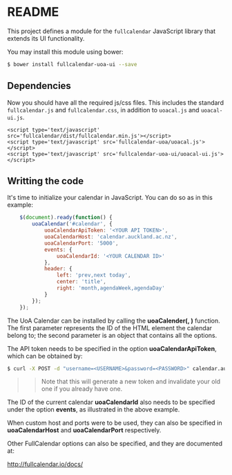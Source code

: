 README
======

This project defines a module for the `fullcalendar` JavaScript library that extends its UI functionality.

You may install this module using bower:

```bash
$ bower install fullcalendar-uoa-ui --save
```

Dependencies
------------

Now you should have all the required js/css files. This includes the standard `fullcalendar.js` and `fullcalendar.css`, in addition to `uoacal.js` and `uoacal-ui.js`.

```
<script type='text/javascript' src='fullcalendar/dist/fullcalendar.min.js'></script>
<script type='text/javascript' src='fullcalendar-uoa/uoacal.js'></script>
<script type='text/javascript' src='fullcalendar-uoa-ui/uoacal-ui.js'></script>
```

Writting the code
------------

It's time to initialize your calendar in JavaScript. You can do so as in this example:

```javascript
    $(document).ready(function() {
        uoaCalendar('#calendar', {
            uoaCalendarApiToken: '<YOUR API TOKEN>',
            uoaCalendarHost: 'calendar.auckland.ac.nz',
            uoaCalendarPort: '5000',
            events: {
                uoaCalendarId: '<YOUR CALENDAR ID>'
            },
            header: {
                left: 'prev,next today',
                center: 'title',
                right: 'month,agendaWeek,agendaDay'
            }
        });
    });
```

The UoA Calendar can be installed by calling the **uoaCalender(<ELEMENT>, <OPTIONS>)** function.  The first parameter **<ELEMENT>** represents
the ID of the HTML element the calendar belong to; the second parameter **<OPTIONS>** is an object that contains all the options.

The API token needs to be specified in the option **uoaCalendarApiToken**, which can be obtained by:

```bash
$ curl -X POST -d "username=<USERNAME>&password=<PASSWORD>" calendar.auckland.ac.nz:5000/api-token-auth
```

>> Note that this will generate a new token and invalidate your old one if you already have one.

The ID of the current calendar **uoaCalendarId** also needs to be specified under the option **events**, as illustrated in the above example.
 
When custom host and ports were to be used, they can also be specified in **uoaCalendarHost** and **uoaCalendarPort** respectively.
 
Other FullCalendar options can also be specified, and they are documented at:

http://fullcalendar.io/docs/




